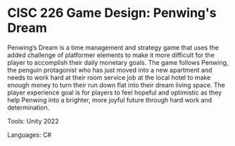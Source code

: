 # CISC 226 Game Design: Penwing's Dream

Penwing’s Dream is a time management and strategy game that uses the added challenge of platformer elements to make it more difficult for the player to accomplish their daily monetary goals. The game follows Penwing, the penguin protagonist who has just moved into a new apartment and needs to work hard at their room service job at the local hotel to make enough money to turn their run down flat into their dream living space. The player experience goal is for players to feel hopeful and optimistic as they help Penwing into a brighter, more joyful future through hard work and determination.

Tools: Unity 2022

Languages: C#
